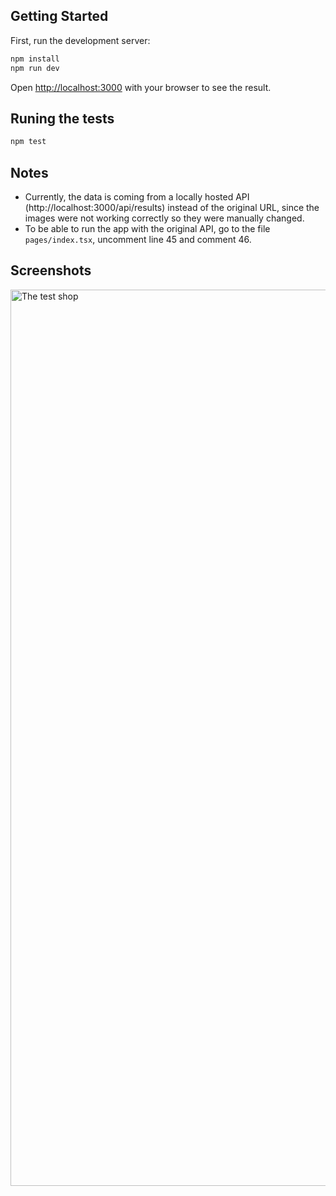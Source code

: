 ## Getting Started

First, run the development server:

```bash
npm install
npm run dev
```

Open [http://localhost:3000](http://localhost:3000) with your browser to see the result.

## Runing the tests

```bash
npm test
```



## Notes

-   Currently, the data is coming from a locally hosted API (http://localhost:3000/api/results) instead of the original URL, since the images were not working correctly so they were manually changed.
-   To be able to run the app with the original API, go to the file `pages/index.tsx`, uncomment line 45 and comment 46.

## Screenshots


<img width="1434" alt="The test shop" src="https://user-images.githubusercontent.com/4697967/153756555-7b329373-3f03-4cd1-a6b3-4b41c299072b.png">
